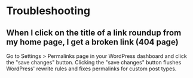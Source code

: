 # Troubleshooting

## When I click on the title of a link roundup from my home page, I get a broken link (404 page)

Go to Settings > Permalinks page in your WordPress dashboard and click the "save changes" button. Clicking the "save changes" button flushes WordPress' rewrite rules and fixes permalinks for custom post types.